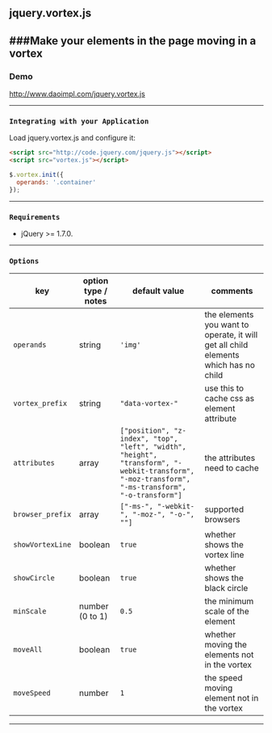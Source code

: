 ## jquery.vortex.js
###Make your elements in the page moving in a vortex
-------------------------------
### Demo
http://www.daoimpl.com/jquery.vortex.js

-------------------------------
### `Integrating with your Application`

Load jquery.vortex.js and configure it:

```html
<script src="http://code.jquery.com/jquery.js"></script>
<script src="vortex.js"></script>
```

```javascript
$.vortex.init({
  operands: '.container'
});
```
-------------------------------
### `Requirements`	
* jQuery >= 1.7.0.

-------------------------------
### `Options`

key | option type / notes | default value | comments
----|---------|------|------
`operands` | string | `'img'` | the elements you want to operate, it will get all child elements which has no child
`vortex_prefix` | string | `"data-vortex-"` | use this to cache css as element attribute
`attributes` | array | `["position", "z-index", "top", "left", "width", "height", "transform", "-webkit-transform", "-moz-transform", "-ms-transform", "-o-transform"]` | the attributes need to cache
`browser_prefix` | array | `["-ms-", "-webkit-", "-moz-", "-o-", ""]` | supported browsers 
`showVortexLine` | boolean | `true` | whether shows the vortex line
`showCircle` | boolean | `true` | whether shows the black circle
`minScale` | number (0 to 1) | `0.5` | the minimum scale of the element
`moveAll` | boolean | `true` | whether moving the elements not in the vortex
`moveSpeed` | number | `1` | the speed moving element not in the vortex
-------------------------------
